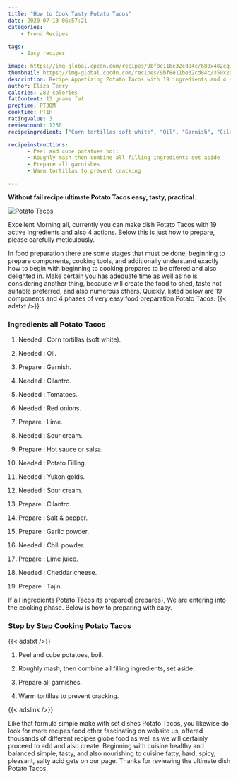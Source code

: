 ```yaml
---
title: "How to Cook Tasty Potato Tacos"
date: 2020-07-13 06:57:21
categories:
    - Trend Recipes
    
tags:
    - Easy recipes

image: https://img-global.cpcdn.com/recipes/9bf8e11be32cd84c/680x482cq70/potato-tacos-recipe-main-photo.jpg
thumbnail: https://img-global.cpcdn.com/recipes/9bf8e11be32cd84c/350x250cq70/potato-tacos-recipe-main-photo.jpg
description: Recipe Appetizing Potato Tacos with 19 ingredients and 4 stages of easy cooking.
author: Eliza Terry
calories: 282 calories
fatContent: 13 grams fat
preptime: PT38M
cooktime: PT1H
ratingvalue: 3
reviewcount: 1250
recipeingredient: ["Corn tortillas soft white", "Oil", "Garnish", "Cilantro", "Tomatoes", "Red onions", "Lime", "Sour cream", "Hot sauce or salsa", "Potato Filling", "Yukon golds", "Sour cream", "Cilantro", "Salt  pepper", "Garlic powder", "Chili powder", "Lime juice", "Cheddar cheese", "Tajin"]

recipeinstructions: 
      - Peel and cube potatoes boil 
      - Roughly mash then combine all filling ingredients set aside 
      - Prepare all garnishes 
      - Warm tortillas to prevent cracking

---
```




**Without fail recipe ultimate Potato Tacos easy, tasty, practical**. 


![Potato Tacos](https://img-global.cpcdn.com/recipes/9bf8e11be32cd84c/680x482cq70/potato-tacos-recipe-main-photo.jpg "Potato Tacos")




Excellent Morning all, currently you can make dish Potato Tacos with 19 active ingredients and also 4 actions. Below this is just how to prepare, please carefully meticulously.

In food preparation there are some stages that must be done, beginning to prepare components, cooking tools, and additionally understand exactly how to begin with beginning to cooking prepares to be offered and also delighted in. Make certain you has adequate time as well as no is considering another thing, because will create the food to shed, taste not suitable preferred, and also numerous others. Quickly, listed below are 19 components and 4 phases of very easy food preparation Potato Tacos.
{{< adstxt />}}

### Ingredients all Potato Tacos


1. Needed  : Corn tortillas (soft white).

1. Needed  : Oil.

1. Prepare  : Garnish.

1. Needed  : Cilantro.

1. Needed  : Tomatoes.

1. Needed  : Red onions.

1. Prepare  : Lime.

1. Needed  : Sour cream.

1. Prepare  : Hot sauce or salsa.

1. Needed  : Potato Filling.

1. Needed  : Yukon golds.

1. Needed  : Sour cream.

1. Prepare  : Cilantro.

1. Prepare  : Salt &amp; pepper.

1. Prepare  : Garlic powder.

1. Needed  : Chili powder.

1. Prepare  : Lime juice.

1. Needed  : Cheddar cheese.

1. Prepare  : Tajin.



If all ingredients Potato Tacos its prepared| prepares}, We are entering into the cooking phase. Below is how to preparing with easy.

### Step by Step Cooking Potato Tacos

{{< adstxt />}}


1. Peel and cube potatoes, boil.



1. Roughly mash, then combine all filling ingredients, set aside.



1. Prepare all garnishes.



1. Warm tortillas to prevent cracking.





{{< adslink />}}

Like that formula simple make with set dishes Potato Tacos, you likewise do look for more recipes food other fascinating on website us, offered thousands of different recipes globe food as well as we will certainly proceed to add and also create. Beginning with cuisine healthy and balanced simple, tasty, and also nourishing to cuisine fatty, hard, spicy, pleasant, salty acid gets on our page. Thanks for reviewing the ultimate dish Potato Tacos.
